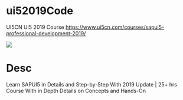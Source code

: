 # ui52019Code
UI5CN UI5 2019 Course
https://www.ui5cn.com/courses/sapui5-professional-development-2019/

<a href="https://www.ui5cn.com/courses/sapui5-professional-development-2019/" target="_blank">
<img src="https://thinkific-import.s3.amazonaws.com/17035/Ieao7C5YQOq5YiDdQyht_scp-professional-devimage.jpg"></img>
</a>

# Desc
Learn SAPUI5 in Details and Step-by-Step With 2019 Update | 25+ hrs Course With in Depth Details on Concepts and Hands-On 



